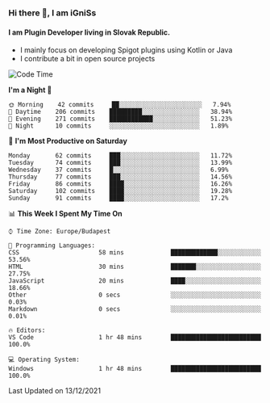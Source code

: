 ### Hi there 👋, I am iGniSs

#### I am Plugin Developer living in Slovak Republic.
- I mainly focus on developing Spigot plugins using Kotlin or Java
- I contribute a bit in open source projects

<!--START_SECTION:waka-->
![Code Time](http://img.shields.io/badge/Code%20Time-755%20hrs%2042%20mins-blue)

**I'm a Night 🦉** 

```text
🌞 Morning    42 commits     ██░░░░░░░░░░░░░░░░░░░░░░░   7.94% 
🌆 Daytime    206 commits    █████████░░░░░░░░░░░░░░░░   38.94% 
🌃 Evening    271 commits    ████████████░░░░░░░░░░░░░   51.23% 
🌙 Night      10 commits     ░░░░░░░░░░░░░░░░░░░░░░░░░   1.89%

```
📅 **I'm Most Productive on Saturday** 

```text
Monday       62 commits     ███░░░░░░░░░░░░░░░░░░░░░░   11.72% 
Tuesday      74 commits     ███░░░░░░░░░░░░░░░░░░░░░░   13.99% 
Wednesday    37 commits     █░░░░░░░░░░░░░░░░░░░░░░░░   6.99% 
Thursday     77 commits     ███░░░░░░░░░░░░░░░░░░░░░░   14.56% 
Friday       86 commits     ████░░░░░░░░░░░░░░░░░░░░░   16.26% 
Saturday     102 commits    ████░░░░░░░░░░░░░░░░░░░░░   19.28% 
Sunday       91 commits     ████░░░░░░░░░░░░░░░░░░░░░   17.2%

```


📊 **This Week I Spent My Time On** 

```text
⌚︎ Time Zone: Europe/Budapest

💬 Programming Languages: 
CSS                      58 mins             █████████████░░░░░░░░░░░░   53.56% 
HTML                     30 mins             ███████░░░░░░░░░░░░░░░░░░   27.75% 
JavaScript               20 mins             ████░░░░░░░░░░░░░░░░░░░░░   18.66% 
Other                    0 secs              ░░░░░░░░░░░░░░░░░░░░░░░░░   0.03% 
Markdown                 0 secs              ░░░░░░░░░░░░░░░░░░░░░░░░░   0.01%

🔥 Editors: 
VS Code                  1 hr 48 mins        █████████████████████████   100.0%

💻 Operating System: 
Windows                  1 hr 48 mins        █████████████████████████   100.0%

```


 Last Updated on 13/12/2021
<!--END_SECTION:waka-->